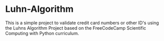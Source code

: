 # Luhn-Algorithm
This is a simple project to validate credit card numbers or other ID's using the Luhns Algorithm
Project based on the FreeCodeCamp Scientific Computing with Python curriculum.
